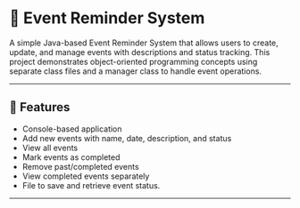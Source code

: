 # 📅 Event Reminder System

A simple Java-based Event Reminder System that allows users to create, update, and manage events
with descriptions and status tracking. This project demonstrates object-oriented programming concepts using separate class files and a manager class to handle event operations.

---

## 🚀 Features

- Console-based application
- Add new events with name, date, description, and status
- View all events
- Mark events as completed
- Remove past/completed events
- View completed events separately
- File to save and retrieve event status.

---

